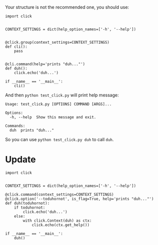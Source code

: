 Your structure is not the recommended one, you should use:

    import click
    
    
    CONTEXT_SETTINGS = dict(help_option_names=['-h', '--help'])
    
    
    @click.group(context_settings=CONTEXT_SETTINGS)
    def cli():
        pass
    
    
    @cli.command(help='prints "duh..."')
    def duh():
        click.echo('duh...')
    
    if __name__ == '__main__':
        cli()

And then `python test_click.py` will print help message:

    Usage: test_click.py [OPTIONS] COMMAND [ARGS]...
    
    Options:
      -h, --help  Show this message and exit.
    
    Commands:
      duh  prints "duh..."

So you can use `python test_click.py duh` to call `duh`.

# Update

    import click
    
    
    CONTEXT_SETTINGS = dict(help_option_names=['-h', '--help'])
    
    @click.command(context_settings=CONTEXT_SETTINGS)
    @click.option('--toduhornot', is_flag=True, help='prints "duh..."')
    def duh(toduhornot):
        if toduhornot:
            click.echo('duh...')
        else:
            with click.Context(duh) as ctx:
                click.echo(ctx.get_help())
    
    if __name__ == '__main__':
        duh()
